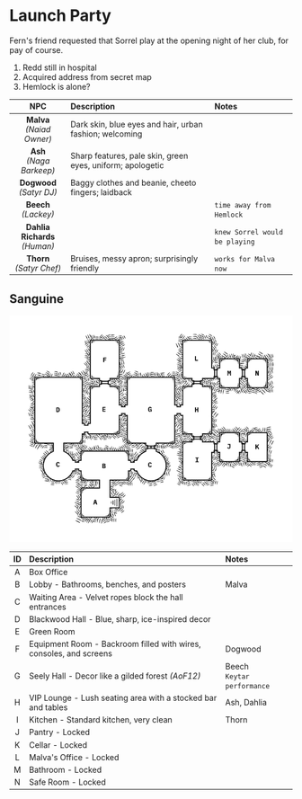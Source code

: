# Launch Party
Fern's friend requested that Sorrel play at the opening night of her club, for pay of course.

1. Redd still in hospital
2. Acquired address from secret map
3. Hemlock is alone?

| NPC | Description | Notes |
|:---:|:--- |:--- |
| **Malva**<br/>_(Naiad Owner)_ | Dark skin, blue eyes and hair, urban fashion; welcoming |  |
| **Ash**<br/>_(Naga Barkeep)_ | Sharp features, pale skin, green eyes, uniform; apologetic |  |
| **Dogwood**<br/>_(Satyr DJ)_ | Baggy clothes and beanie, cheeto fingers; laidback |  |
| **Beech**<br/>_(Lackey)_ |  | `time away from Hemlock` |
| **Dahlia Richards**<br/>_(Human)_ |  | `knew Sorrel would be playing` |
| **Thorn**<br/>_(Satyr Chef)_ | Bruises, messy apron; surprisingly friendly | `works for Malva now` |

## Sanguine
![map of the nightclub Sanguine](images/sanguine.png)

| ID | Description | Notes |
|:---:|:--- |:--- |
| A | Box Office |  |
| B | Lobby - Bathrooms, benches, and posters | Malva |
| C | Waiting Area - Velvet ropes block the hall entrances |  |
| D | Blackwood Hall - Blue, sharp, ice-inspired decor |  |
| E | Green Room |  |
| F | Equipment Room - Backroom filled with wires, consoles, and screens | Dogwood |
| G | Seely Hall - Decor like a gilded forest _(AoF12)_ | Beech<br />`Keytar performance` |
| H | VIP Lounge - Lush seating area with a stocked bar and tables | Ash, Dahlia |
| I | Kitchen - Standard kitchen, very clean | Thorn |
| J | Pantry - Locked |  |
| K | Cellar - Locked |  |
| L | Malva's Office - Locked |  |
| M | Bathroom - Locked |  |
| N | Safe Room - Locked |  |

